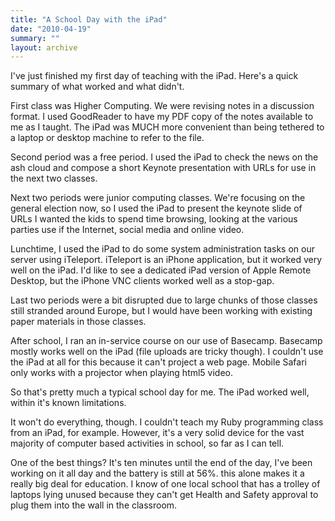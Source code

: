 ```yaml
---
title: "A School Day with the iPad"
date: "2010-04-19"
summary: ""
layout: archive
---
```


I've just finished my first day of teaching with the iPad. Here's a quick summary of what worked and what didn't.

First class was Higher Computing. We were revising notes in a discussion format. I used GoodReader to have my PDF copy of the notes available to me as I taught. The iPad was MUCH more convenient than being tethered to a laptop or desktop machine to refer to the file.

Second period was a free period. I used the iPad to check the news on the ash cloud and compose a short Keynote presentation with URLs for use in the next two classes.

Next two periods were junior computing classes. We're focusing on the general election now, so I used the iPad to present the keynote slide of URLs I wanted the kids to spend time browsing, looking at the various parties use if the Internet, social media and online video.

Lunchtime, I used the iPad to do some system administration tasks on our server using iTeleport. iTeleport is an iPhone application, but it worked very well on the iPad. I'd like to see a dedicated iPad version of Apple Remote Desktop, but the iPhone VNC clients worked well as a stop-gap.

Last two periods were a bit disrupted due to large chunks of those classes still stranded around Europe, but I would have been working with existing paper materials in those classes.

After school, I ran an in-service course on our use of Basecamp. Basecamp mostly works well on the iPad (file uploads are tricky though). I couldn't use the iPad at all for this because it can't project a web page. Mobile Safari only works with a projector when playing html5 video.

So that's pretty much a typical school day for me. The iPad worked well, within it's known limitations.

It won't do everything, though. I couldn't teach my Ruby programming class from an iPad, for example. However, it's a very solid device for the vast majority of computer based activities in school, so far as I can tell.

One of the best things? It's ten minutes until the end of the day, I've been working on it all day and the battery is still at 56%. this alone makes it a really big deal for education. I know of one local school that has a trolley of laptops lying unused because they can't get Health and Safety approval to plug them into the wall in the classroom.
